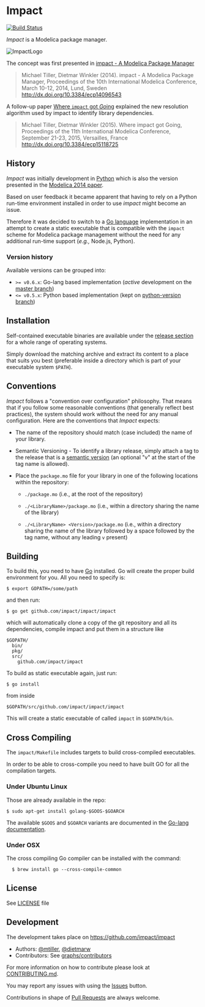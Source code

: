 # Impact

[![Build Status](https://travis-ci.org/impact/impact.svg?branch=master)](https://travis-ci.org/impact/impact)

*Impact* is a Modelica package manager.

![ImpactLogo](https://rawgithub.com/impact/impact/master/resources/images/logo_glossy.svg)

The concept was first presented in [impact - A Modelica Package Manager](resources/docs/modelica2014/paper/impact.md)

> Michael Tiller, Dietmar Winkler (2014). impact - A Modelica Package Manager,
> Proceedings of the 10th International Modelica Conference, March 10-12, 2014,
> Lund, Sweden http://dx.doi.org/10.3384/ecp14096543

A follow-up paper [Where `impact` got *Go*ing](resources/docs/modelica2015/paper/impact.md)
explained the new resolution algorithm used by impact to identify library dependencies.

> Michael Tiller, Dietmar Winkler (2015). Where impact got Going,
> Proceedings of the 11th International Modelica Conference, September 21-23, 2015,
> Versailles, France http://dx.doi.org/10.3384/ecp15118725

## History

*Impact* was initially development in [Python](https://www.python.org/) which is also the version
presented in the [Modelica 2014 paper](resources/docs/modelica2014/paper/impact.md).

Based on user feedback it became apparent that having to rely on a Python run-time environment
installed in order to use *impact* might become an issue.

Therefore it was decided to switch to a [Go language](https://golang.org/) implementation
in an attempt to create a static executable that is compatible with the `impact` scheme
for Modelica package management  without the need for any additional run-time support
(*e.g.,* Node.js, Python).

### Version history

Available versions can be grouped into:

 * `>= v0.6.x`: Go-lang based implementation (*active* development on the [master branch](../../tree/master))
 * `<= v0.5.x`: Python based implementation (kept on  [python-version branch](../../tree/python-version))


## Installation

Self-contained executable binaries are available under the [release section](../../releases)
for a whole range of operating systems.

Simply download the matching archive and extract its content to a place
that suits you best (preferable inside a directory which is part of your
executable system `$PATH`).

## Conventions

*Impact* follows a "convention over configuration" philosophy.  That
means that if you follow some reasonable conventions (that generally
reflect best practices), the system should work without the need for
any manual configuration.  Here are the conventions that *Impact* expects:

* The name of the repository should match (case included) the name
  of your library.

* Semantic Versioning - To identify a library release, simply
  attach a tag to the release that is a [semantic
  version](http://semver.org) (an optional "v" at the start of the
  tag name is allowed).

* Place the `package.mo` file for your library in one of the
  following locations within the repository:

  * `./package.mo` (i.e., at the root of the repository)

  * `./<LibraryName>/package.mo` (i.e., within a directory sharing
    the name of the library)

  * `./<LibraryName> <Version>/package.mo` (i.e., within a directory sharing
    the name of the library followed by a space followed by the tag name,
    without any leading `v` present)

## Building

To build this, you need to have [Go](http://golang.org/) installed.
Go will create the proper build environment for you.
All you need to specify is:

`$ export GOPATH=/some/path`

and then run:

`$ go get github.com/impact/impact/impact`

which will automatically clone a copy of the git repository and all its dependencies,
compile impact and put them in a structure like

```
$GOPATH/
  bin/
  pkg/
  src/
    github.com/impact/impact
```

To build as static executable again, just run:

`$ go install`

from inside

`$GOPATH/src/github.com/impact/impact/impact`

This will create a static executable of called `impact` in `$GOPATH/bin`.

## Cross Compiling

The `impact/Makefile` includes targets to build cross-compiled executables.

In order to be able to cross-compile you need to have
built GO for all the compilation targets.

### Under Ubuntu Linux

Those are already available in the repo:

```
$ sudo apt-get install golang-$GOOS-$GOARCH
```

The available `$GOOS` and `$GOARCH` variants are documented
in the [Go-lang documentation](https://golang.org/doc/install/source#environment).

### Under OSX

The cross compiling Go compiler can be installed with the
command:

```
  $ brew install go --cross-compile-common
```

## License
See [LICENSE](LICENSE) file

## Development
The development takes place on https://github.com/impact/impact

 * Authors: [@mtiller](https://github.com/mtiller), [@dietmarw](https://github.com/dietmarw)
 * Contributors: See [graphs/contributors](https://github.com/impact/impact/graphs/contributors)

For more information on how to contribute please look at [CONTRIBUTING.md](../../blob/master/CONTRIBUTING.md).

You may report any issues with using the [Issues](https://github.com/impact/impact/issues) button.

Contributions in shape of [Pull Requests](https://github.com/impact/impact/pulls) are always welcome.
